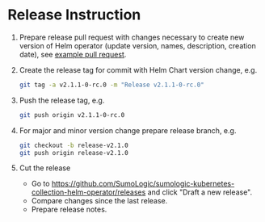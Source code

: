 # Release Instruction

1. Prepare release pull request with changes necessary to create new version of Helm operator
   (update version, names, description, creation date),
   see [example pull request](https://github.com/SumoLogic/sumologic-kubernetes-collection-helm-operator/pull/35).

2. Create the release tag for commit with Helm Chart version change, e.g.

   ```bash
   git tag -a v2.1.1-0-rc.0 -m "Release v2.1.1-0-rc.0"
   ```

3. Push the release tag, e.g.

   ```bash
   git push origin v2.1.1-0-rc.0
   ```

4. For major and minor version change prepare release branch, e.g.

    ```bash
    git checkout -b release-v2.1.0
    git push origin release-v2.1.0
    ```

5. Cut the release

   - Go to https://github.com/SumoLogic/sumologic-kubernetes-collection-helm-operator/releases and click "Draft a new release".
   - Compare changes since the last release.
   - Prepare release notes.
